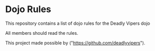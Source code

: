 Dojo Rules
==========

This repository contains a list of dojo rules for the Deadly Vipers dojo

All members should read the rules.

This project made possible by ("https://github.com/deadlyvipers").
